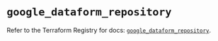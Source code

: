 # `google_dataform_repository`

Refer to the Terraform Registry for docs: [`google_dataform_repository`](https://registry.terraform.io/providers/hashicorp/google-beta/6.36.0/docs/resources/google_dataform_repository).
